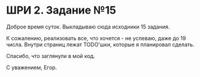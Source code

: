 ШРИ 2. Задание №15 
======

Доброе время суток. Выкладываю сюда исходники 15 задания.

К сожалению, реализовать все, что хочется - не успеваю, даже до 19 числа.
Внутри страниц лежат TODO'шки, которые я планировал сделать.

Спасибо, что заглянули в мой код.

С уважением, Егор.




